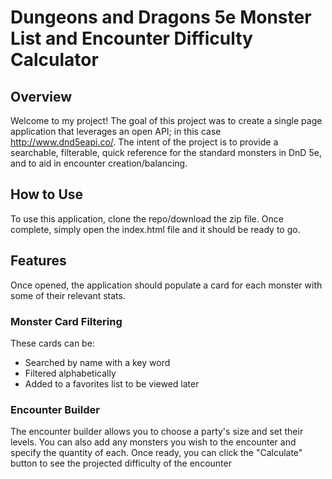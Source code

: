 # Dungeons and Dragons 5e Monster List and Encounter Difficulty Calculator

## Overview
Welcome to my project! The goal of this project was to create a single page application that leverages an open API; in this case http://www.dnd5eapi.co/. The intent of the project is to provide a searchable, filterable, quick reference for the standard monsters in DnD 5e, and to aid in encounter creation/balancing. 

## How to Use
To use this application, clone the repo/download the zip file. Once complete, simply open the index.html file and it should be ready to go.

## Features
Once opened, the application should populate a card for each monster with some of their relevant stats.

### Monster Card Filtering
These cards can be:
* Searched by name with a key word
* Filtered alphabetically
* Added to a favorites list to be viewed later

### Encounter Builder
The encounter builder allows you to choose a party's size and set their levels. You can also add any monsters you wish to the encounter and specify the quantity of each. Once ready, you can click the "Calculate" button to see the projected difficulty of the encounter
